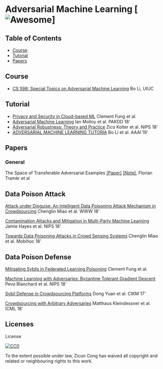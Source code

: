 # Adversarial Machine Learning [![Awesome](https://cdn.rawgit.com/sindresorhus/awesome/d7305f38d29fed78fa85652e3a63e154dd8e8829/media/badge.svg)]

## Table of Contents
 - [Course](#course)
 - [Tutorial](#tutorial)
 - [Papers](#papers)

## Course
* [CS 598:  Special Topics on Adversarial Machine Learning](http://www.crystal-boli.com/teaching.html) Bo Li, UIUC

## Tutorial
* [Privacy and Security in Cloud-based ML](https://www.cs.ubc.ca/~bestchai/teaching/cs416_2018w1/lectures/Private-ML-in-the-Cloud-oct23.pdf) Clement Fung et al.
* [Adversarial Machine Learning](http://www.research.ibm.com/labs/ireland/nemesis2018/pdf/tutorial.pdf) Ian Molloy et al. PAKDD 18'
* [Adversarial Robustness: Theory and Practice](https://adversarial-ml-tutorial.org) Zico Kolter et al. NIPS 18'
* [ADVERSARIAL MACHINE LEARNING TUTORIA](https://aaai18adversarial.github.io) Bo Li et al. AAAI 19'

## Papers

### General

The Space of Transferable Adversarial Examples [\[Paper\]](https://arxiv.org/abs/1704.03453) [\[Note\]](https://minzc.github.io/the-space-of-transferable-adversarial-examples.html), Florian Tramèr et al

## Data Poison Attack

[Attack under Disguise: An Intelligent Data Poisoning Attack Mechanism in Crowdsourcing](https://dl.acm.org/citation.cfm?id=3186032) 	Chenglin Miao et al. WWW 18'

[Contamination Attacks and Mitigation in Multi-Party Machine Learning](https://arxiv.org/abs/1901.02402) Jamie Hayes et al. NIPS 18'

[Towards Data Poisoning Attacks in Crowd Sensing Systems](https://dl.acm.org/citation.cfm?id=3209594) 	Chenglin Miao et al. Mobihoc 18'



## Data Poison Defense

[Mitigating Sybils in Federated Learning Poisoning](https://arxiv.org/abs/1808.04866) 
Clement Fung et al.

[Machine Learning with Adversaries: Byzantine Tolerant Gradient Descent](https://papers.nips.cc/paper/6617-machine-learning-with-adversaries-byzantine-tolerant-gradient-descent.pdf) Peva Blanchard et al. NIPS 18'

[Sybil Defense in Crowdsourcing Platforms](https://zhydhkcws.github.io/sybil_defense_cikm.pdf) Dong Yuan et al. CIKM 17'

[Crowdsourcing with Arbitrary Adversaries](http://proceedings.mlr.press/v80/kleindessner18a/kleindessner18a.pdf) Matthaus Kleindessner et al. ICML 18'
## Licenses
License

[![CC0](http://i.creativecommons.org/p/zero/1.0/88x31.png)](http://creativecommons.org/publicdomain/zero/1.0/)

To the extent possible under law, Zicun Cong has waived all copyright and related or neighbouring rights to this work.


